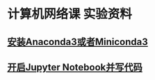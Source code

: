 # 计算机网络课 实验资料

## [安装Anaconda3或者Miniconda3](exp1_install_conda3.html)

## [开启Jupyter Notebook并写代码](exp2.2_your_first_pyshark_program_in_jupyter_notebook.md)
